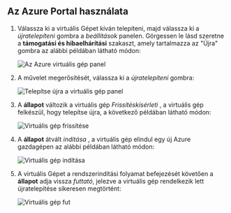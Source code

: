 ## <a name="use-the-azure-portal"></a>Az Azure Portal használata
1. Válassza ki a virtuális Gépet kíván telepíteni, majd válassza ki a *újratelepíteni* gombra a *beállítások* panelen. Görgessen le lásd szeretne a **támogatási és hibaelhárítási** szakaszt, amely tartalmazza az "Újra" gombra az alábbi példában látható módon:
   
    ![Az Azure virtuális gép panel](./media/virtual-machines-common-redeploy-to-new-node/vmoverview.png)
2. A művelet megerősítését, válassza ki a *újratelepíteni* gombra:
   
    ![Telepítse újra a virtuális gép panel](./media/virtual-machines-common-redeploy-to-new-node/redeployvm.png)
3. A **állapot** változik a virtuális gép *Frissítéskísérleti* , a virtuális gép felkészül, hogy telepítse újra, a következő példában látható módon:
   
    ![Virtuális gép frissítése](./media/virtual-machines-common-redeploy-to-new-node/vmupdating.png)
4. A **állapot** átvált *indítása* , a virtuális gép elindul egy új Azure gazdagépen az alábbi példában látható módon:
   
    ![Virtuális gép indítása](./media/virtual-machines-common-redeploy-to-new-node/vmstarting.png)
5. A virtuális Gépet a rendszerindítási folyamat befejezését követően a **állapot** adja vissza *futtató*, jelezve a virtuális gép rendelkezik lett újratelepítése sikeresen megtörtént:
   
    ![Virtuális gép fut](./media/virtual-machines-common-redeploy-to-new-node/vmrunning.png)

